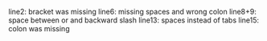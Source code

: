 line2: bracket was missing
line6: missing spaces and wrong colon
line8+9: space between or and backward slash
line13: spaces instead of tabs
line15: colon was missing